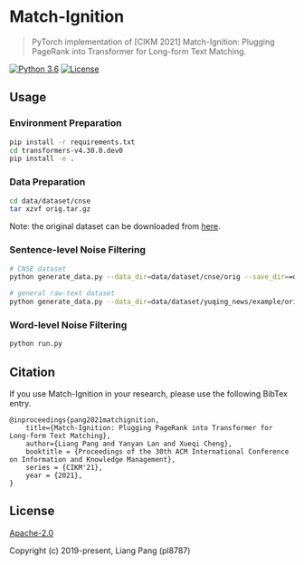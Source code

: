 # Match-Ignition
> PyTorch implementation of [CIKM 2021] Match-Ignition: Plugging PageRank into Transformer for Long-form Text Matching.

[![Python 3.6](https://img.shields.io/badge/python-3.6%20%7C%203.7-blue.svg)](https://www.python.org/downloads/release/python-360/)
[![License](https://img.shields.io/badge/License-Apache%202.0-yellowgreen.svg)](https://opensource.org/licenses/Apache-2.0)

## Usage

### Environment Preparation
```bash
pip install -r requirements.txt
cd transformers-v4.30.0.dev0
pip install -e .
```

### Data Preparation
```bash
cd data/dataset/cnse
tar xzvf orig.tar.gz
```
Note: the original dataset can be downloaded from [here](https://github.com/BangLiu/ArticlePairMatching).

### Sentence-level Noise Filtering
```bash
# CNSE dataset
python generate_data.py --data_dir=data/dataset/cnse/orig --save_dir==data/dataset/cnse/model --from_raw_text=0 --append_keyword=1

# general raw-text dataset
python generate_data.py --data_dir=data/dataset/yuqing_news/example/orig --save_dir=data/dataset/yuqing_news/example/model --from_raw_text=1 --append_keyword=0
```

### Word-level Noise Filtering
```bash
python run.py 
```

## Citation

If you use Match-Ignition in your research, please use the following BibTex entry.

```
@inproceedings{pang2021matchignition,
    title={Match-Ignition: Plugging PageRank into Transformer for Long-form Text Matching},
    author={Liang Pang and Yanyan Lan and Xueqi Cheng},
    booktitle = {Proceedings of the 30th ACM International Conference on Information and Knowledge Management},
    series = {CIKM'21},
    year = {2021},
}
```

## License

[Apache-2.0](https://opensource.org/licenses/Apache-2.0)

Copyright (c) 2019-present, Liang Pang (pl8787)
